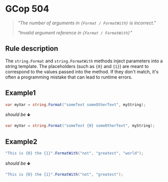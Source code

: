 ﻿# GCop 504

> *"The number of arguments in  `{Format / FormatWith}` is incorrect."*
> 
> *"Invalid argument reference in `{Format / FormatWith}`"*

## Rule description

The `string.Format` and `string.FormatWith` methods inject parameters into a string template. The placeholders (such as `{0}` and `{1}`) are meant to correspond to the values passed into the method. If they don't match, it's often a programming mistake that can lead to runtime errors.

## Example1

```csharp
var myVar = string.Format("someText someOtherText", myString);
```

*should be* 🡻

```csharp
var myVar = string.Format("someText {0} someOtherText", myString);
```

## Example2

```csharp
"This is {0} the {1}".FormatWith("not", "greatest", "world");
```

*should be* 🡻

```csharp
"This is {0} the {1}".FormatWith("not", "greatest");
```
